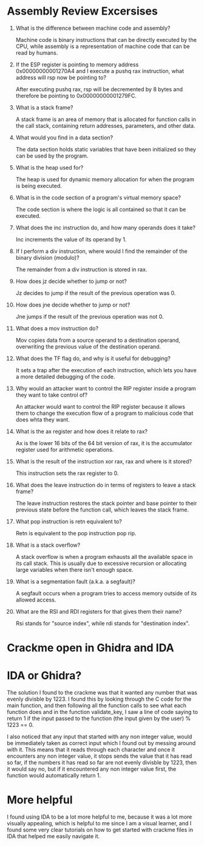 # Assembly Review Excersises

1. What is the difference between machine code and assembly?
    
   Machine code is binary instructions that can be directly executed by the CPU, while assembly is a representation of machine code that can be read by humans.
   
2. If the ESP register is pointing to memory address 0x00000000001270A4 and I execute a pushq rax instruction, what address will rsp now be pointing to?
    
   After executing pushq rax, rsp will be decremented by 8 bytes and therefore be pointing to 0x00000000001279FC.
   
3. What is a stack frame?
    
   A stack frame is an area of memory that is allocated for function calls in the call stack, containing return addresses, parameters, and other data.
   
4. What would you find in a data section?
    
   The data section holds static variables that have been initialized so they can be used by the program.
   
5. What is the heap used for?
    
   The heap is used for dynamic memory allocation for when the program is being executed.
   
6. What is in the code section of a program's virtual memory space?
    
   The code section is where the logic is all contained so that it can be executed.
    
7. What does the inc instruction do, and how many operands does it take?
    
   Inc increments the value of its operand by 1.
    
8. If I perform a div instruction, where would I find the remainder of the binary division (modulo)?
    
   The remainder from a div instruction is stored in rax.
    
9. How does jz decide whether to jump or not?
    
   Jz decides to jump if the result of the previous operation was 0.
    
10. How does jne decide whether to jump or not?
    
    Jne jumps if the result of the previous operation was not 0.
    
11. What does a mov instruction do?
    
    Mov copies data from a source operand to a destination operand, overwriting the previous value of the destination operand.
    
12. What does the TF flag do, and why is it useful for debugging?
    
    It sets a trap after the execution of each instruction, which lets you have a more detailed debugging of the code.
    
13. Why would an attacker want to control the RIP register inside a program they want to take control of?
    
    An attacker would want to control the RIP register because it allows them to change the execution flow of a program to malicious code that does whta they want.
    
14. What is the ax register and how does it relate to rax?
    
    Ax is the lower 16 bits of the 64 bit version of rax, it is the accumulator register used for arithmetic operations.
    
15. What is the result of the instruction xor rax, rax and where is it stored?
    
    This instruction sets the rax register to 0.
    
16. What does the leave instruction do in terms of registers to leave a stack frame?
    
    The leave instruction restores the stack pointer and base pointer to their previous state before the function call, which leaves the stack frame.
    
17. What pop instruction is retn equivalent to?
    
    Retn is equivalent to the pop instruction pop rip.
    
18. What is a stack overflow?
    
    A stack overflow is when a program exhausts all the available space in its call stack. This is usually due to excessive recursion or allocating large variables when there isn't enough space.
    
19. What is a segmentation fault (a.k.a. a segfault)?
    
    A segfault occurs when a program tries to access memory outside of its allowed access.
    
20. What are the RSI and RDI registers for that gives them their name?
    
    Rsi stands for "source index", while rdi stands for "destination index".
    
# Crackme open in Ghidra and IDA


# IDA or Ghidra?
The solution I found to the crackme was that it wanted any number that was evenly divisble by 1223. I found this by looking through the C code for the main function, and then following all the function calls to see what each function does and in the function validate_key, I saw a line of code saying to return 1 if the input passed to the function (the input given by the user) % 1223 == 0.

I also noticed that any input that started with any non integer value, would be immediately taken as correct input which I found out by messing around with it. This means that it reads through each character and once it encounters any non integer value, it stops sends the value that it has read so far, if the numbers it has read so far are not evenly divisble by 1223, then it would say no, but if it encountered any non integer value first, the function would automatically return 1.

# More helpful
I found using IDA to be a lot more helpful to me, because it was a lot more visually appealing, which is helpful to me since I am a visual learner, and I found some very clear tutorials on how to get started with crackme files in IDA that helped me easily navigate it.

